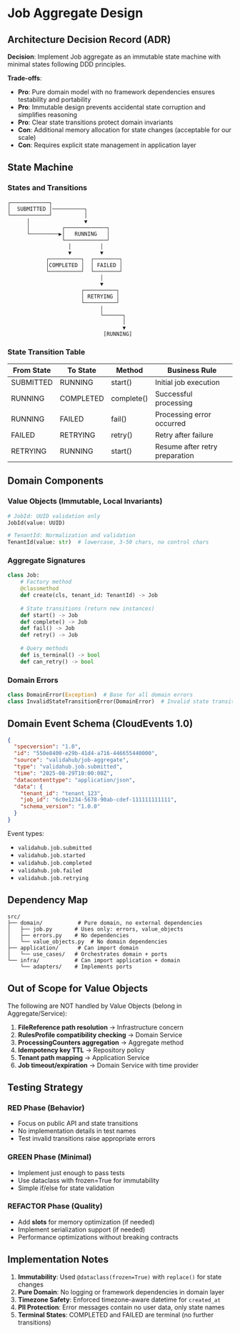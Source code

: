 # Job Aggregate Design

## Architecture Decision Record (ADR)

**Decision**: Implement Job aggregate as an immutable state machine with minimal states following DDD principles.

**Trade-offs**:
- **Pro**: Pure domain model with no framework dependencies ensures testability and portability
- **Pro**: Immutable design prevents accidental state corruption and simplifies reasoning
- **Pro**: Clear state transitions protect domain invariants
- **Con**: Additional memory allocation for state changes (acceptable for our scale)
- **Con**: Requires explicit state management in application layer

## State Machine

### States and Transitions

```
┌────────────┐
│  SUBMITTED │──────────┐
└────────────┘          │
      │                 ▼
      │          ┌─────────────┐
      └─────────▶│   RUNNING   │
                 └─────────────┘
                   │         │
                   ▼         ▼
            ┌──────────┐  ┌────────┐
            │COMPLETED │  │ FAILED │
            └──────────┘  └────────┘
                             │
                             ▼
                       ┌──────────┐
                       │ RETRYING │
                       └──────────┘
                             │
                             └──────┐
                                    │
                                    ▼
                              [RUNNING]
```

### State Transition Table

| From State | To State  | Method     | Business Rule                    |
|------------|-----------|------------|----------------------------------|
| SUBMITTED  | RUNNING   | start()    | Initial job execution            |
| RUNNING    | COMPLETED | complete() | Successful processing            |
| RUNNING    | FAILED    | fail()     | Processing error occurred        |
| FAILED     | RETRYING  | retry()    | Retry after failure              |
| RETRYING   | RUNNING   | start()    | Resume after retry preparation   |

## Domain Components

### Value Objects (Immutable, Local Invariants)

```python
# JobId: UUID validation only
JobId(value: UUID)

# TenantId: Normalization and validation
TenantId(value: str)  # lowercase, 3-50 chars, no control chars
```

### Aggregate Signatures

```python
class Job:
    # Factory method
    @classmethod
    def create(cls, tenant_id: TenantId) -> Job
    
    # State transitions (return new instances)
    def start() -> Job
    def complete() -> Job
    def fail() -> Job
    def retry() -> Job
    
    # Query methods
    def is_terminal() -> bool
    def can_retry() -> bool
```

### Domain Errors

```python
class DomainError(Exception)  # Base for all domain errors
class InvalidStateTransitionError(DomainError)  # Invalid state transition
```

## Domain Event Schema (CloudEvents 1.0)

```json
{
  "specversion": "1.0",
  "id": "550e8400-e29b-41d4-a716-446655440000",
  "source": "validahub/job-aggregate",
  "type": "validahub.job.submitted",
  "time": "2025-08-29T10:00:00Z",
  "datacontenttype": "application/json",
  "data": {
    "tenant_id": "tenant_123",
    "job_id": "6c0e1234-5678-90ab-cdef-111111111111",
    "schema_version": "1.0.0"
  }
}
```

Event types:
- `validahub.job.submitted`
- `validahub.job.started`
- `validahub.job.completed`
- `validahub.job.failed`
- `validahub.job.retrying`

## Dependency Map

```
src/
├── domain/           # Pure domain, no external dependencies
│   ├── job.py       # Uses only: errors, value_objects
│   ├── errors.py    # No dependencies
│   └── value_objects.py  # No domain dependencies
├── application/      # Can import domain
│   └── use_cases/   # Orchestrates domain + ports
└── infra/           # Can import application + domain
    └── adapters/    # Implements ports
```

## Out of Scope for Value Objects

The following are NOT handled by Value Objects (belong in Aggregate/Service):

1. **FileReference path resolution** → Infrastructure concern
2. **RulesProfile compatibility checking** → Domain Service
3. **ProcessingCounters aggregation** → Aggregate method
4. **Idempotency key TTL** → Repository policy
5. **Tenant path mapping** → Application Service
6. **Job timeout/expiration** → Domain Service with time provider

## Testing Strategy

### RED Phase (Behavior)
- Focus on public API and state transitions
- No implementation details in test names
- Test invalid transitions raise appropriate errors

### GREEN Phase (Minimal)
- Implement just enough to pass tests
- Use dataclass with frozen=True for immutability
- Simple if/else for state validation

### REFACTOR Phase (Quality)
- Add __slots__ for memory optimization (if needed)
- Implement serialization support (if needed)
- Performance optimizations without breaking contracts

## Implementation Notes

1. **Immutability**: Used `@dataclass(frozen=True)` with `replace()` for state changes
2. **Pure Domain**: No logging or framework dependencies in domain layer
3. **Timezone Safety**: Enforced timezone-aware datetime for `created_at`
4. **PII Protection**: Error messages contain no user data, only state names
5. **Terminal States**: COMPLETED and FAILED are terminal (no further transitions)
